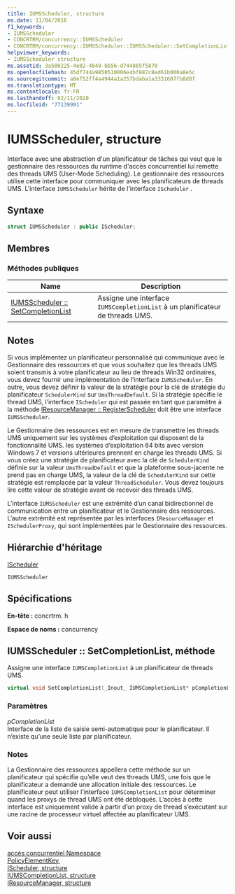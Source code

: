 ```yaml
---
title: IUMSScheduler, structure
ms.date: 11/04/2016
f1_keywords:
- IUMSScheduler
- CONCRTRM/concurrency::IUMSScheduler
- CONCRTRM/concurrency::IUMSScheduler::IUMSScheduler::SetCompletionList
helpviewer_keywords:
- IUMSScheduler structure
ms.assetid: 3a500225-4e02-4849-bb56-d744865f5870
ms.openlocfilehash: 45df744a9850510006e4bf887c8ed61b000a8e5c
ms.sourcegitcommit: a8ef52ff4a4944a1a257bdaba1a3331607fb8d0f
ms.translationtype: MT
ms.contentlocale: fr-FR
ms.lasthandoff: 02/11/2020
ms.locfileid: "77139991"
---
```

# <a name="iumsscheduler-structure"></a>IUMSScheduler, structure

Interface avec une abstraction d'un planificateur de tâches qui veut que le gestionnaire des ressources du runtime d'accès concurrentiel lui remette des threads UMS (User-Mode Scheduling). Le gestionnaire des ressources utilise cette interface pour communiquer avec les planificateurs de threads UMS. L'interface `IUMSScheduler` hérite de l'interface `IScheduler` .

## <a name="syntax"></a>Syntaxe

```cpp
struct IUMSScheduler : public IScheduler;
```

## <a name="members"></a>Membres

### <a name="public-methods"></a>M&#233;thodes publiques

|Name|Description|
|----------|-----------------|
|[IUMSScheduler :: SetCompletionList](#setcompletionlist)|Assigne une interface `IUMSCompletionList` à un planificateur de threads UMS.|

## <a name="remarks"></a>Notes

Si vous implémentez un planificateur personnalisé qui communique avec le Gestionnaire des ressources et que vous souhaitez que les threads UMS soient transmis à votre planificateur au lieu de threads Win32 ordinaires, vous devez fournir une implémentation de l’interface `IUMSScheduler`. En outre, vous devez définir la valeur de la stratégie pour la clé de stratégie du planificateur `SchedulerKind` sur `UmsThreadDefault`. Si la stratégie spécifie le thread UMS, l’interface `IScheduler` qui est passée en tant que paramètre à la méthode [IResourceManager :: RegisterScheduler](iresourcemanager-structure.md#registerscheduler) doit être une interface `IUMSScheduler`.

Le Gestionnaire des ressources est en mesure de transmettre les threads UMS uniquement sur les systèmes d’exploitation qui disposent de la fonctionnalité UMS. les systèmes d’exploitation 64 bits avec version Windows 7 et versions ultérieures prennent en charge les threads UMS. Si vous créez une stratégie de planificateur avec la clé de `SchedulerKind` définie sur la valeur `UmsThreadDefault` et que la plateforme sous-jacente ne prend pas en charge UMS, la valeur de la clé de `SchedulerKind` sur cette stratégie est remplacée par la valeur `ThreadScheduler`. Vous devez toujours lire cette valeur de stratégie avant de recevoir des threads UMS.

L’interface `IUMSScheduler` est une extrémité d’un canal bidirectionnel de communication entre un planificateur et le Gestionnaire des ressources. L’autre extrémité est représentée par les interfaces `IResourceManager` et `ISchedulerProxy`, qui sont implémentées par le Gestionnaire des ressources.

## <a name="inheritance-hierarchy"></a>Hiérarchie d'héritage

[IScheduler](ischeduler-structure.md)

`IUMSScheduler`

## <a name="requirements"></a>Spécifications

**En-tête :** concrtrm. h

**Espace de noms :** concurrency

## <a name="setcompletionlist"></a>IUMSScheduler :: SetCompletionList, méthode

Assigne une interface `IUMSCompletionList` à un planificateur de threads UMS.

```cpp
virtual void SetCompletionList(_Inout_ IUMSCompletionList* pCompletionList) = 0;
```

### <a name="parameters"></a>Paramètres

*pCompletionList*<br/>
Interface de la liste de saisie semi-automatique pour le planificateur. Il n’existe qu’une seule liste par planificateur.

### <a name="remarks"></a>Notes

La Gestionnaire des ressources appellera cette méthode sur un planificateur qui spécifie qu’elle veut des threads UMS, une fois que le planificateur a demandé une allocation initiale des ressources. Le planificateur peut utiliser l’interface `IUMSCompletionList` pour déterminer quand les proxys de thread UMS ont été débloqués. L’accès à cette interface est uniquement valide à partir d’un proxy de thread s’exécutant sur une racine de processeur virtuel affectée au planificateur UMS.

## <a name="see-also"></a>Voir aussi

[accès concurrentiel Namespace](concurrency-namespace.md)<br/>
[PolicyElementKey,](concurrency-namespace-enums.md)<br/>
[IScheduler, structure](ischeduler-structure.md)<br/>
[IUMSCompletionList, structure](iumscompletionlist-structure.md)<br/>
[IResourceManager, structure](iresourcemanager-structure.md)
